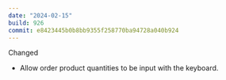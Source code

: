 ```yaml
---
date: "2024-02-15"
build: 926
commit: e8423445b0b8bb9355f258770ba94728a040b924
---
```


Changed
- Allow order product quantities to be input with the keyboard.
